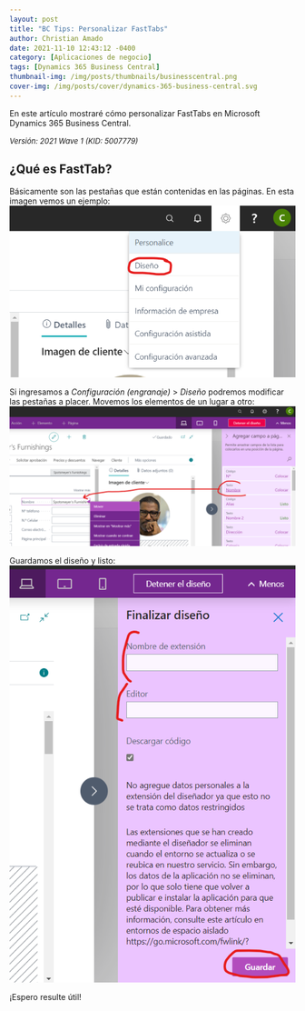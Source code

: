 ```yaml
---
layout: post
title: "BC Tips: Personalizar FastTabs"
author: Christian Amado
date: 2021-11-10 12:43:12 -0400
category: [Aplicaciones de negocio]
tags: [Dynamics 365 Business Central]
thumbnail-img: /img/posts/thumbnails/businesscentral.png
cover-img: /img/posts/cover/dynamics-365-business-central.svg
---
```


En este artículo mostraré cómo personalizar FastTabs en Microsoft Dynamics 365 Business Central.

<!--more-->
*<font size="2">Versión: 2021 Wave 1 (KID: 5007779)</font>*

## ¿Qué es FastTab?
Básicamente son las pestañas que están contenidas en las páginas. En esta imagen vemos un ejemplo:  
![](/img/posts/2021/11/10/FastTab1.png)  

Si ingresamos a *Configuración (engranaje)* > *Diseño* podremos modificar las pestañas a placer. Movemos los elementos de un lugar a otro:  
![](/img/posts/2021/11/10/FastTab2.png)  

Guardamos el diseño y listo:  
![](/img/posts/2021/11/10/FastTab3.png)  

¡Espero resulte útil!